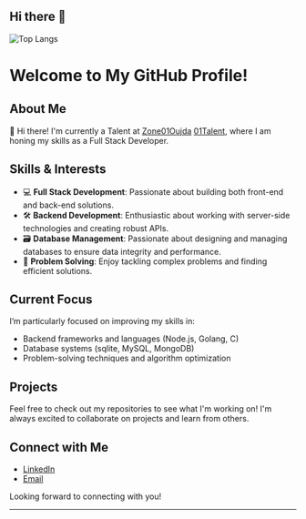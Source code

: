 ## Hi there 👋

![Top Langs](https://github-readme-stats.vercel.app/api/top-langs/?username=e-aub&langs_count=10)
# Welcome to My GitHub Profile!

## About Me

👋 Hi there! I'm currently a Talent at [Zone01Oujda](https://zone01oujda.ma/) [01Talent](https://01talent.com/), where I am honing my skills as a Full Stack Developer.

## Skills & Interests

- 💻 **Full Stack Development**: Passionate about building both front-end and back-end solutions.
- 🛠️ **Backend Development**: Enthusiastic about working with server-side technologies and creating robust APIs.
- 🗃️ **Database Management**: Passionate about designing and managing databases to ensure data integrity and performance.
- 🧩 **Problem Solving**: Enjoy tackling complex problems and finding efficient solutions.

## Current Focus

I’m particularly focused on improving my skills in:
- Backend frameworks and languages (Node.js, Golang, C)
- Database systems (sqlite, MySQL, MongoDB)
- Problem-solving techniques and algorithm optimization

## Projects

Feel free to check out my repositories to see what I'm working on! I'm always excited to collaborate on projects and learn from others.

## Connect with Me

- [LinkedIn](https://www.linkedin.com/in/eaub/)
- [Email](eaub@proton.me)

Looking forward to connecting with you!

---
